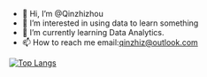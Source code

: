 - 👋 Hi, I’m @Qinzhizhou
- 👀 I’m interested in using data to learn something
- 🌱 I’m currently learning Data Analytics.
- 📫 How to reach me email:qinzhiz@outlook.com

[![Top Langs](https://github-readme-stats.vercel.app/api/top-langs/?username=Qinzhizhou&hide=javascript,html)](https://github.com/anuraghazra/github-readme-stats)
